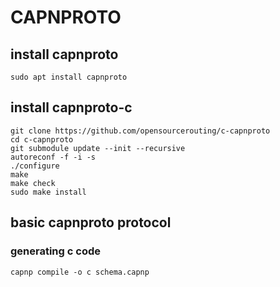 # CAPNPROTO


## install capnproto

```shell
sudo apt install capnproto
```

## install capnproto-c

```shell
git clone https://github.com/opensourcerouting/c-capnproto
cd c-capnproto
git submodule update --init --recursive
autoreconf -f -i -s
./configure
make
make check
sudo make install
```

## basic capnproto protocol

### generating c code

```shell
capnp compile -o c schema.capnp
```

